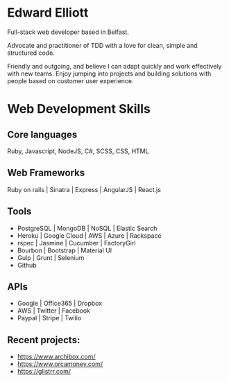 Edward Elliott
==
Full-stack web developer based in Belfast.

Advocate and practitioner of TDD with a love for clean, simple and structured code.  

Friendly and outgoing, and believe I can adapt quickly and work effectively with new teams.  Enjoy jumping into projects and building solutions with people based on customer user experience.

Web Development Skills
==

Core languages
--
Ruby, Javascript, NodeJS, C#, SCSS, CSS, HTML

Web Frameworks
--

Ruby on rails | Sinatra | Express | AngularJS | React.js

Tools
--

 - PostgreSQL | MongoDB | NoSQL | Elastic Search
 - Heroku | Google Cloud | AWS | Azure | Rackspace
 - rspec | Jasmine | Cucumber | FactoryGirl
 - Bourbon | Bootstrap | Material UI
 - Gulp | Grunt | Selenium
 - Github
 
APIs
--

 - Google | Office365 | Dropbox
 - AWS | Twitter | Facebook
 - Paypal | Stripe | Twilio 

Recent projects:
--

 - https://www.archibox.com/
 - https://www.orcamoney.com/
 - https://glistrr.com/


